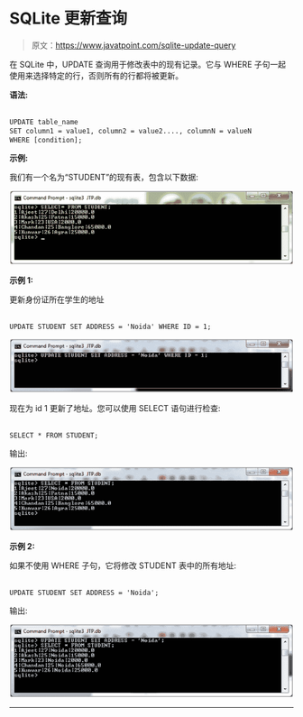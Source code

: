 # SQLite 更新查询

> 原文：<https://www.javatpoint.com/sqlite-update-query>

在 SQLite 中，UPDATE 查询用于修改表中的现有记录。它与 WHERE 子句一起使用来选择特定的行，否则所有的行都将被更新。

**语法:**

```

UPDATE table_name
SET column1 = value1, column2 = value2...., columnN = valueN
WHERE [condition]; 

```

**示例:**

我们有一个名为“STUDENT”的现有表，包含以下数据:

![Sqlite Update query 1](img/70200d9a1d14e99e1260953be284c220.png)

**示例 1:**

更新身份证所在学生的地址

```

UPDATE STUDENT SET ADDRESS = 'Noida' WHERE ID = 1; 

```

![Sqlite Update query 2](img/ec16afb02e95eb219b093ac94b16f804.png)

现在为 id 1 更新了地址。您可以使用 SELECT 语句进行检查:

```

SELECT * FROM STUDENT;

```

输出:

![Sqlite Update query 3](img/3d78556604a29e25998f56d8dd5799df.png)

**示例 2:**

如果不使用 WHERE 子句，它将修改 STUDENT 表中的所有地址:

```

UPDATE STUDENT SET ADDRESS = 'Noida'; 

```

输出:

![Sqlite Update query 4](img/6eaf40c8fff06cf9454a97a238b64e6a.png)

* * *
